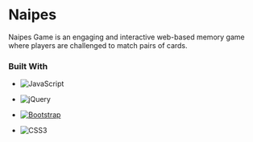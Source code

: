 # Naipes

Naipes Game is an engaging and interactive web-based memory game where players are challenged to match pairs of cards.

### Built With
* ![JavaScript](https://img.shields.io/badge/javascript-%23323330.svg?style=for-the-badge&logo=javascript&logoColor=%23F7DF1E)
* ![jQuery](https://img.shields.io/badge/jquery-%230769AD.svg?style=for-the-badge&logo=jquery&logoColor=white)
* [![Bootstrap][Bootstrap.com]][Bootstrap-url]
* ![CSS3](https://img.shields.io/badge/css3-%231572B6.svg?style=for-the-badge&logo=css3&logoColor=white)



  <!-- MARKDOWN LINKS & IMAGES -->
[Bootstrap.com]: https://img.shields.io/badge/Bootstrap-563D7C?style=for-the-badge&logo=bootstrap&logoColor=white
[Bootstrap-url]: https://getbootstrap.com
[JQuery.com]: https://img.shields.io/badge/jQuery-0769AD?style=for-the-badge&logo=jquery&logoColor=white
[JQuery-url]: https://jquery.com 
